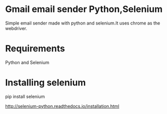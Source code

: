 # Gmail email sender Python,Selenium
Simple email sender made with python and selenium.It uses chrome as the webdriver.
# Requirements
Python and Selenium
# Installing selenium
pip install selenium

http://selenium-python.readthedocs.io/installation.html


